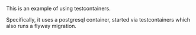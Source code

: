 This is an example of using testcontainers.

Specifically, it uses a postgresql container, started via testcontainers which also runs a flyway migration.